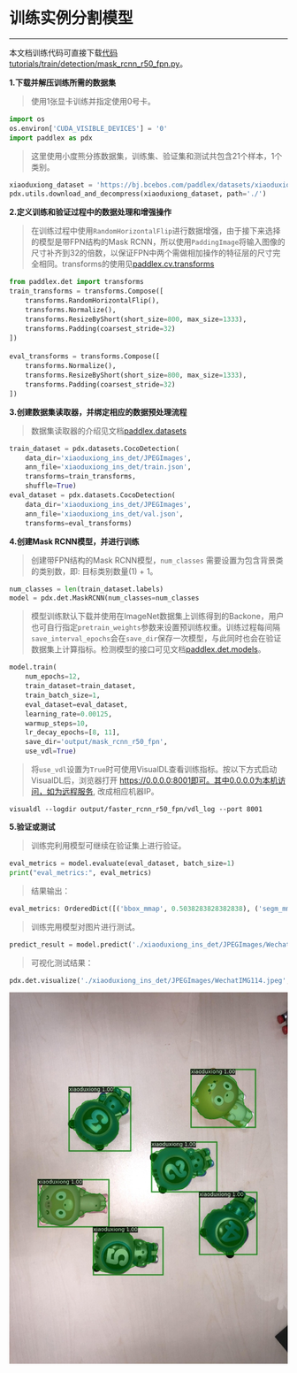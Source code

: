 # 训练实例分割模型

------

本文档训练代码可直接下载[代码tutorials/train/detection/mask_rcnn_r50_fpn.py](https://github.com/PaddlePaddle/PaddleX/blob/develop/tutorials/train/detection/mask_rcnn_r50_fpn.py)。

**1.下载并解压训练所需的数据集**

> 使用1张显卡训练并指定使用0号卡。

```python
import os
os.environ['CUDA_VISIBLE_DEVICES'] = '0'
import paddlex as pdx
```

> 这里使用小度熊分拣数据集，训练集、验证集和测试共包含21个样本，1个类别。

```python
xiaoduxiong_dataset = 'https://bj.bcebos.com/paddlex/datasets/xiaoduxiong_ins_det.tar.gz'
pdx.utils.download_and_decompress(xiaoduxiong_dataset, path='./')
```

**2.定义训练和验证过程中的数据处理和增强操作**

> 在训练过程中使用`RandomHorizontalFlip`进行数据增强，由于接下来选择的模型是带FPN结构的Mask RCNN，所以使用`PaddingImage`将输入图像的尺寸补齐到32的倍数，以保证FPN中两个需做相加操作的特征层的尺寸完全相同。transforms的使用见[paddlex.cv.transforms](../../apis/transforms/det_transforms.md)

```python
from paddlex.det import transforms
train_transforms = transforms.Compose([
    transforms.RandomHorizontalFlip(),
    transforms.Normalize(),
    transforms.ResizeByShort(short_size=800, max_size=1333),
    transforms.Padding(coarsest_stride=32)
])

eval_transforms = transforms.Compose([
    transforms.Normalize(),
    transforms.ResizeByShort(short_size=800, max_size=1333),
    transforms.Padding(coarsest_stride=32)
])
```

**3.创建数据集读取器，并绑定相应的数据预处理流程**

> 数据集读取器的介绍见文档[paddlex.datasets](../../apis/datasets.md)

```python
train_dataset = pdx.datasets.CocoDetection(
    data_dir='xiaoduxiong_ins_det/JPEGImages',
    ann_file='xiaoduxiong_ins_det/train.json',
    transforms=train_transforms,
    shuffle=True)
eval_dataset = pdx.datasets.CocoDetection(
    data_dir='xiaoduxiong_ins_det/JPEGImages',
    ann_file='xiaoduxiong_ins_det/val.json',
    transforms=eval_transforms)
```

**4.创建Mask RCNN模型，并进行训练**

> 创建带FPN结构的Mask RCNN模型，`num_classes` 需要设置为包含背景类的类别数，即: 目标类别数量(1) + 1。

```python
num_classes = len(train_dataset.labels)
model = pdx.det.MaskRCNN(num_classes=num_classes
```

> 模型训练默认下载并使用在ImageNet数据集上训练得到的Backone，用户也可自行指定`pretrain_weights`参数来设置预训练权重。训练过程每间隔`save_interval_epochs`会在`save_dir`保存一次模型，与此同时也会在验证数据集上计算指标。检测模型的接口可见文档[paddlex.det.models](../../apis/models.md)。

```python
model.train(
    num_epochs=12,
    train_dataset=train_dataset,
    train_batch_size=1,
    eval_dataset=eval_dataset,
    learning_rate=0.00125,
    warmup_steps=10,
    lr_decay_epochs=[8, 11],
    save_dir='output/mask_rcnn_r50_fpn',
    use_vdl=True)
```

> 将`use_vdl`设置为`True`时可使用VisualDL查看训练指标。按以下方式启动VisualDL后，浏览器打开 https://0.0.0.0:8001即可。其中0.0.0.0为本机访问，如为远程服务, 改成相应机器IP。

```shell
visualdl --logdir output/faster_rcnn_r50_fpn/vdl_log --port 8001
```

**5.验证或测试**

> 训练完利用模型可继续在验证集上进行验证。

```python
eval_metrics = model.evaluate(eval_dataset, batch_size=1)
print("eval_metrics:", eval_metrics)
```

> 结果输出：

```python
eval_metrics: OrderedDict([('bbox_mmap', 0.5038283828382838), ('segm_mmap', 0.7025202520252025)])

```

> 训练完用模型对图片进行测试。

```python
predict_result = model.predict('./xiaoduxiong_ins_det/JPEGImages/WechatIMG114.jpeg')
```

> 可视化测试结果：

```python
pdx.det.visualize('./xiaoduxiong_ins_det/JPEGImages/WechatIMG114.jpeg', predict_result, threshold=0.7, save_dir='./output/mask_rcnn_r50_fpn')
```
![](../../images/visualized_maskrcnn.jpeg)
